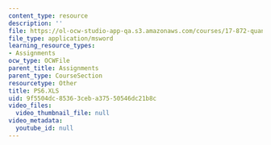 ```yaml
---
content_type: resource
description: ''
file: https://ol-ocw-studio-app-qa.s3.amazonaws.com/courses/17-872-quantitative-research-in-political-science-and-public-policy-spring-2004/9f5504dc85363ceba37550546dc21b8c_PS6.XLS
file_type: application/msword
learning_resource_types:
- Assignments
ocw_type: OCWFile
parent_title: Assignments
parent_type: CourseSection
resourcetype: Other
title: PS6.XLS
uid: 9f5504dc-8536-3ceb-a375-50546dc21b8c
video_files:
  video_thumbnail_file: null
video_metadata:
  youtube_id: null
---
```

